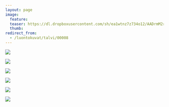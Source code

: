 ```yaml
---
layout: page
image:
  feature:
  teaser: https://dl.dropboxusercontent.com/sh/ea1wtnz7z734o12/AADrmM2rSeXVoLMDaLHqZjQta/luontokuvat/talvi/IMG17895-245px.jpg
  thumb:
redirect_from:
  - /luontokuvat/talvi/00008
---
```


[![](https://dl.dropboxusercontent.com/sh/ea1wtnz7z734o12/AABURweyP2aAHiuykwAxXytXa/luontokuvat/talvi/IMG17914-800px.jpg)](https://dl.dropboxusercontent.com/sh/ea1wtnz7z734o12/AABOVa2tRFAoA8g7Tl5rrxnea/luontokuvat/talvi/IMG17914.jpg)

[![](https://dl.dropboxusercontent.com/sh/ea1wtnz7z734o12/AAC95n94HXwdBPjWRH5x3wyja/luontokuvat/talvi/IMG17919-800px.jpg)](https://dl.dropboxusercontent.com/sh/ea1wtnz7z734o12/AAApkIhQMS-a4cJQ98JpdFBCa/luontokuvat/talvi/IMG17919.jpg)

[![](https://dl.dropboxusercontent.com/sh/ea1wtnz7z734o12/AAD_OEEBNGhP99PT79xJAGXAa/luontokuvat/talvi/IMG17922-800px.jpg)](https://dl.dropboxusercontent.com/sh/ea1wtnz7z734o12/AADOpimXggOYejmeuDwstUSIa/luontokuvat/talvi/IMG17922.jpg)

[![](https://dl.dropboxusercontent.com/sh/ea1wtnz7z734o12/AAAfx6q7PKQSTSl4PtMuGIJda/luontokuvat/talvi/IMG17939-800px.jpg)](https://dl.dropboxusercontent.com/sh/ea1wtnz7z734o12/AAAFNeeAtKefFKZvoCwRUobIa/luontokuvat/talvi/IMG17939.jpg)

[![](https://dl.dropboxusercontent.com/sh/ea1wtnz7z734o12/AACqAUpjiryKIrO0X5Y0OAqGa/luontokuvat/talvi/IMG17895-800px.jpg)](https://dl.dropboxusercontent.com/sh/ea1wtnz7z734o12/AACDI4l_yaXStd-O__D7oYwua/luontokuvat/talvi/IMG17895.JPG)

[![](https://dl.dropboxusercontent.com/sh/ea1wtnz7z734o12/AAC7p0pXokoXgGP0cfh8XzFKa/luontokuvat/talvi/IMG17899-800px.jpg)](https://dl.dropboxusercontent.com/sh/ea1wtnz7z734o12/AACxd8Su5zXMnjGtycWRsonCa/luontokuvat/talvi/IMG17899.jpg)
